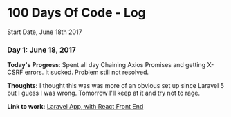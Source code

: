 # 100 Days Of Code - Log

Start Date, June 18th 2017

### Day 1: June 18, 2017 

**Today's Progress**: Spent all day Chaining Axios Promises and getting X-CSRF errors. It sucked. Problem still not resolved.

**Thoughts:** I thought this was was more of an obvious set up since Laravel 5 but I guess I was wrong. Tomorrow I'll keep at it and try not to rage.

**Link to work:** [Laravel App, with React Front End](https://github.com/boylecreations/RESTLaravel)
